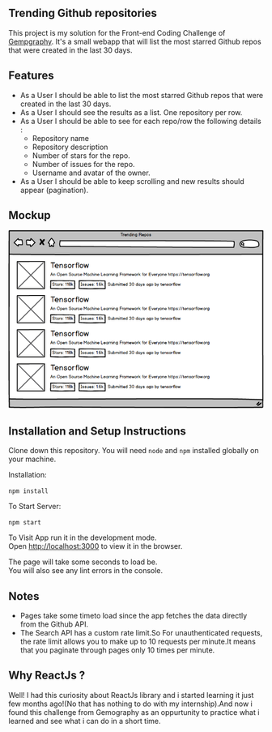 ##  Trending Github repositories
This project is my solution for the Front-end Coding Challenge of  [Gempgraphy](https://www.gemography.com/).
It's a small webapp that will list the most starred Github repos that were created in the last 30 days.


## Features
* As a User I should be able to list the most starred Github repos that were created in the last 30 days. 
* As a User I should see the results as a list. One repository per row. 
* As a User I should be able to see for each repo/row the following details :
  * Repository name
  * Repository description 
  * Number of stars for the repo. 
  * Number of issues for the repo.
  * Username and avatar of the owner. 
* As a User I should be able to keep scrolling and new results should appear (pagination).

## Mockup
![Mockup](https://raw.githubusercontent.com/IslamBoulila/Trending-repos/master/mockup.png)


## Installation and Setup Instructions
Clone down this repository. You will need `node` and `npm` installed globally on your machine.  

Installation:

`npm install`  

To Start Server:

`npm start`  

To Visit App run it in the development mode.<br />
Open [http://localhost:3000](http://localhost:3000) to view it in the browser.

The page will take some seconds to load be.<br />
You will also see any lint errors in the console.



## Notes
* Pages take some timeto load since the app fetches the data directly from the Github API.
* The Search API has a custom rate limit.So For unauthenticated requests, the rate limit allows you to make up to 10 requests per minute.It means that you paginate through pages only 10 times per minute.

## Why ReactJs ?
Well! I had this curiosity about ReactJs library and i started learning it just few months ago!(No that has nothing to do with my internship).And now i found this challenge from Gemography as an oppurtunity to practice what i learned and see what i can do in a short time.